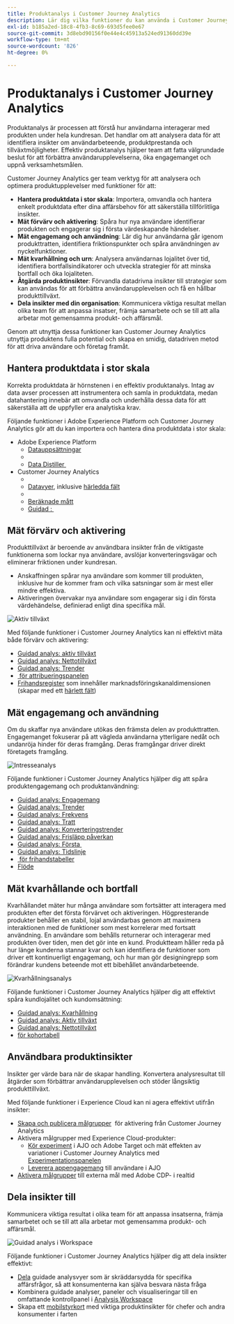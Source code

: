 ```yaml
---
title: Produktanalys i Customer Journey Analytics
description: Lär dig vilka funktioner du kan använda i Customer Journey Analytics för att effektivt utföra produktanalyser.
exl-id: b185a2ed-18c8-4fb3-8c69-693d5fee0e67
source-git-commit: 3d8ebd90156f0e44e4c45913a524ed91360dd39e
workflow-type: tm+mt
source-wordcount: '826'
ht-degree: 0%

---
```


# Produktanalys i Customer Journey Analytics

Produktanalys är processen att förstå hur användarna interagerar med produkten under hela kundresan. Det handlar om att analysera data för att identifiera insikter om användarbeteende, produktprestanda och tillväxtmöjligheter. Effektiv produktanalys hjälper team att fatta välgrundade beslut för att förbättra användarupplevelserna, öka engagemanget och uppnå verksamhetsmålen.

Customer Journey Analytics ger team verktyg för att analysera och optimera produktupplevelser med funktioner för att:

* **Hantera produktdata i stor skala**: Importera, omvandla och hantera enkelt produktdata efter dina affärsbehov för att säkerställa tillförlitliga insikter.
* **Mät förvärv och aktivering**: Spåra hur nya användare identifierar produkten och engagerar sig i första värdeskapande händelser.
* **Mät engagemang och användning**: Lär dig hur användarna går igenom produkttratten, identifiera friktionspunkter och spåra användningen av nyckelfunktioner.
* **Mät kvarhållning och urn**: Analysera användarnas lojalitet över tid, identifiera bortfallsindikatorer och utveckla strategier för att minska bortfall och öka lojaliteten.
* **Åtgärda produktinsikter**: Förvandla datadrivna insikter till strategier som kan användas för att förbättra användarupplevelsen och få en hållbar produkttillväxt.
* **Dela insikter med din organisation**: Kommunicera viktiga resultat mellan olika team för att anpassa insatser, främja samarbete och se till att alla arbetar mot gemensamma produkt- och affärsmål.

Genom att utnyttja dessa funktioner kan Customer Journey Analytics utnyttja produktens fulla potential och skapa en smidig, datadriven metod för att driva användare och företag framåt.

## Hantera produktdata i stor skala

Korrekta produktdata är hörnstenen i en effektiv produktanalys. Intag av data avser processen att instrumentera och samla in produktdata, medan datahantering innebär att omvandla och underhålla dessa data för att säkerställa att de uppfyller era analytiska krav.

Följande funktioner i Adobe Experience Platform och Customer Journey Analytics gör att du kan importera och hantera dina produktdata i stor skala:

* Adobe Experience Platform
   * [Datauppsättningar &#x200B;](https://experienceleague.adobe.com/en/docs/experience-platform/catalog/datasets/overview)
   * [&#x200B;](https://experienceleague.adobe.com/en/docs/experience-platform/data-prep/home)
   * [Data Distiller &#x200B;](https://experienceleague.adobe.com/en/docs/experience-platform/query/data-distiller/overview)
* Customer Journey Analytics
   * [&#x200B;](/help/connections/overview.md)
   * [Datavyer](/help/data-views/data-views.md), inklusive [härledda fält &#x200B;](/help/data-views/derived-fields/derived-fields.md)
   * [&#x200B;](/help/components/filters/filters-overview.md)
   * [Beräknade mått](/help/components/calc-metrics/calc-metr-overview.md)
   * [Guidad &#x200B;: &#x200B;](/help/guided-analysis/types/timeline.md)

## Mät förvärv och aktivering

Produkttillväxt är beroende av användbara insikter från de viktigaste funktionerna som lockar nya användare, avslöjar konverteringsvägar och eliminerar friktionen under kundresan.

* Anskaffningen spårar nya användare som kommer till produkten, inklusive hur de kommer fram och vilka satsningar som är mest eller mindre effektiva.
* Aktiveringen övervakar nya användare som engagerar sig i din första värdehändelse, definierad enligt dina specifika mål.

![Aktiv tillväxt](/help/guided-analysis/assets/active.png)

Med följande funktioner i Customer Journey Analytics kan ni effektivt mäta både förvärv och aktivering:

* [Guidad analys &#x200B;: aktiv tillväxt](/help/guided-analysis/types/active-growth.md)
* [Guidad analys: Nettotillväxt](/help/guided-analysis/types/net-growth.md)
* [Guidad analys: Trender](/help/guided-analysis//types/trends.md)
* [&#x200B; för attribueringspanelen](/help/analysis-workspace/c-panels/attribution.md)
* [Frihandsregister](/help/analysis-workspace/c-panels/freeform-panel.md) som innehåller marknadsföringskanaldimensionen (skapar med ett [härlett fält](/help/data-views/derived-fields/derived-fields.md))

## Mät engagemang och användning

Om du skaffar nya användare utökas den främsta delen av produkttratten. Engagemanget fokuserar på att vägleda användarna ytterligare nedåt och undanröja hinder för deras framgång. Deras framgångar driver direkt företagets framgång.

![Intresseanalys](/help/guided-analysis/assets/feature-matrix.png)

Följande funktioner i Customer Journey Analytics hjälper dig att spåra produktengagemang och produktanvändning:

* [Guidad analys: Engagemang](/help/guided-analysis/types/engagement.md)
* [Guidad analys: Trender](/help/guided-analysis/types/trends.md)
* [Guidad analys: Frekvens](/help/guided-analysis/types/frequency.md)
* [Guidad analys: Tratt](/help/guided-analysis/types/funnel.md)
* [Guidad analys: Konverteringstrender](/help/guided-analysis/types/conversion-trends.md)
* [Guidad analys: Frisläpp påverkan](/help/guided-analysis/types/release-impact.md)
* [Guidad analys: Första &#x200B;](/help/guided-analysis/types/first-use-impact.md)
* [Guidad analys: Tidslinje](/help/guided-analysis/types/timeline.md)
* [&#x200B; för frihandstabeller](/help/analysis-workspace/c-panels/freeform-panel.md)
* [Flöde](/help/analysis-workspace/visualizations/c-flow/flow.md)

## Mät kvarhållande och bortfall

Kvarhållandet mäter hur många användare som fortsätter att interagera med produkten efter det första förvärvet och aktiveringen. Högpresterande produkter behåller en stabil, lojal användarbas genom att maximera interaktionen med de funktioner som mest korrelerar med fortsatt användning. En användare som behålls returnerar och interagerar med produkten över tiden, men det gör inte en kund. Produktteam håller reda på hur länge kunderna stannar kvar och kan identifiera de funktioner som driver ett kontinuerligt engagemang, och hur man gör designingrepp som förändrar kundens beteende mot ett bibehållet användarbeteende.

![Kvarhållningsanalys](/help/guided-analysis/assets/retention.png)

Följande funktioner i Customer Journey Analytics hjälper dig att effektivt spåra kundlojalitet och kundomsättning:

* [Guidad analys: Kvarhållning](/help/guided-analysis/types/retention.md) &#x200B;
* [Guidad analys: Aktiv tillväxt](/help/guided-analysis/types/active-growth.md)
* [Guidad analys: Nettotillväxt](/help/guided-analysis/types/net-growth.md)
* [&#x200B; för kohortabell](/help/analysis-workspace/visualizations/cohort-table/cohort-analysis.md)

## Användbara produktinsikter

Insikter ger värde bara när de skapar handling. Konvertera analysresultat till åtgärder som förbättrar användarupplevelsen och stöder långsiktig produkttillväxt.

Med följande funktioner i Experience Cloud kan ni agera effektivt utifrån insikter:

* [Skapa och publicera målgrupper](/help/components/audiences/publish.md) &#x200B; för aktivering från Customer Journey Analytics
* Aktivera målgrupper med Experience Cloud-produkter:
   * [Kör experiment](https://experienceleague.adobe.com/en/docs/journey-optimizer/using/content-management/content-experiment/get-started-experiment) i AJO och Adobe Target och mät effekten av variationer i Customer Journey Analytics med [Experimentationspanelen](/help/analysis-workspace/c-panels/experimentation.md)
   * [Leverera appengagemang](https://experienceleague.adobe.com/en/docs/journey-optimizer/using/channels/in-app/get-started-in-app) till användare i AJO
* [Aktivera målgrupper](https://experienceleague.adobe.com/en/docs/experience-platform/destinations/ui/activate/activation-overview) till externa mål med Adobe CDP-&#x200B; i realtid

## Dela insikter till &#x200B;

Kommunicera viktiga resultat i olika team för att anpassa insatserna, främja samarbetet och se till att alla arbetar mot gemensamma produkt- och affärsmål.

![Guidad analys i Workspace](assets/guided-analysis-workspace.png)

Följande funktioner i Customer Journey Analytics hjälper dig att dela insikter effektivt:

* [Dela](/help/analysis-workspace/curate-share/share-projects.md) guidade analysvyer som är skräddarsydda för specifika affärsfrågor, så att konsumenterna kan själva besvara nästa fråga
* Kombinera guidade analyser, paneler och visualiseringar till en omfattande kontrollpanel i [Analysis Workspace](/help/analysis-workspace/home.md)
* Skapa ett [mobilstyrkort](/help/mobile-app/home.md) med viktiga produktinsikter för chefer och andra konsumenter i farten
